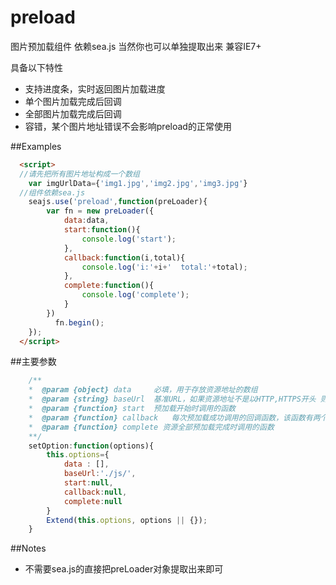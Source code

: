 # preload
图片预加载组件
  依赖sea.js 当然你也可以单独提取出来 兼容IE7+

具备以下特性

 - 支持进度条，实时返回图片加载进度
 - 单个图片加载完成后回调
 - 全部图片加载完成后回调
 - 容错，某个图片地址错误不会影响preload的正常使用



##Examples

```html
  <script>
  //请先把所有图片地址构成一个数组
    var imgUrlData={'img1.jpg','img2.jpg','img3.jpg'}
  //组件依赖sea.js
    seajs.use('preload',function(preLoader){
	    var fn = new preLoader({
		    data:data,
		    start:function(){
			    console.log('start');
		    },
		    callback:function(i,total){
			    console.log('i:'+i+'  total:'+total);
		    },
		    complete:function(){
			    console.log('complete');
		    }
	    })
		  fn.begin();
    });
  </script>
```
##主要参数
```js
    /**
    *  @param {object} data     必填，用于存放资源地址的数组
    *  @param {string} baseUrl  基准URL，如果资源地址不是以HTTP,HTTPS开头 则在资源地址前面加上该基准URL,默认值 './js/'
    *  @param {function} start  预加载开始时调用的函数
    *  @param {function} callback   每次预加载成功调用的回调函数，该函数有两个参数，第一个参数index是该资源的索引，第二个参数total是资源总数
    *  @param {function} complete 资源全部预加载完成时调用的函数
    **/
	setOption:function(options){
        this.options={
            data : [], 	     
            baseUrl:'./js/', 
            start:null, 
	    	callback:null,  
	    	complete:null 	 
        }
        Extend(this.options, options || {});
    }
```
##Notes
 - 不需要sea.js的直接把preLoader对象提取出来即可
